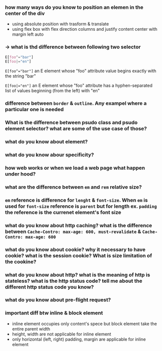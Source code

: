 ### how many ways do you know to position an elemen in the center of the div
- using absolute position with trasform & translate 
- using flex box with flex direction columns and justify content center with margin left auto

### ->  what is thd difference between following two selector
```css
E[foo^="bar"]
E[foo|="en"]
```
`E[foo^="bar"]` an E element whose "foo" attribute value begins exactly with the string "bar"

`E[foo|="en"]` an E element whose "foo" attribute has a hyphen-separated list of values beginning (from the left) with "en"

### difference between `border` & `outline`. Any exampel where a particular one is needed

### What is the difference between psudo class and psudo element selector? what are some of the use case of those?

### what do you know about <wbr> element?

### what do you know abour specificity?

### how web works or when we load a web page what happen under hood?

### what are the difference between `em` and `rem` relative size?

### `em` reference is difference for `lenght` & `font-size`. When `em` is used for `font-size` reference is `parent` but for length ex. `padding` the reference is the currenet element's font size

### what do you know about http caching? what is the difference between `Cache-Contro: max-age: 600, must-revalidate` & `Cache-Contro: max-age: 600`

### what do you know about cookie? why it necessary to have cookie? what is the session cookie? What is size limitation of the cookine?

### what do you know about http? what is the meaning of http is stateless? what is the http status code? tell me about the different http status code you know?

### what do you know about pre-flight request?

### important diff btw inline & block element
- inline element occupies only content's spece but block element take the entire parent width
- height, width are not applicable for inline element
- only horizontal (left, right) padding, margin are applicable for inline element 
